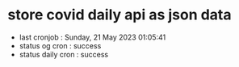 # store covid daily api as json data

- last cronjob : Sunday, 21 May 2023 01:05:41
- status og cron : success
- status daily cron : success
      
      